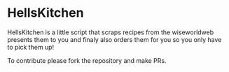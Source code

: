 # HellsKitchen

HellsKitchen is a little script that scraps recipes from the wiseworldweb presents them to you and finaly also orders them for you so you only have to pick them up!

To contribute please fork the repository and make PRs.
